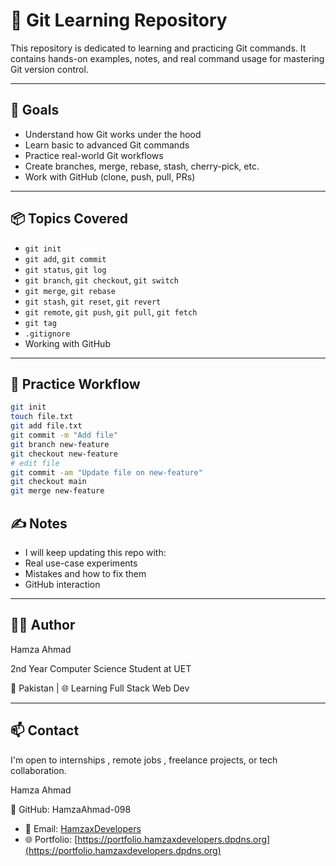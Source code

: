 # 🧠 Git Learning Repository

This repository is dedicated to learning and practicing Git commands. It contains hands-on examples, notes, and real command usage for mastering Git version control.

---

## 🚀 Goals

- Understand how Git works under the hood
- Learn basic to advanced Git commands
- Practice real-world Git workflows
- Create branches, merge, rebase, stash, cherry-pick, etc.
- Work with GitHub (clone, push, pull, PRs)

---

## 📦 Topics Covered

- `git init`
- `git add`, `git commit`
- `git status`, `git log`
- `git branch`, `git checkout`, `git switch`
- `git merge`, `git rebase`
- `git stash`, `git reset`, `git revert`
- `git remote`, `git push`, `git pull`, `git fetch`
- `git tag`
- `.gitignore`
- Working with GitHub

---

## 🧪 Practice Workflow

```bash
git init
touch file.txt
git add file.txt
git commit -m "Add file"
git branch new-feature
git checkout new-feature
# edit file
git commit -am "Update file on new-feature"
git checkout main
git merge new-feature
```
## ✍️ Notes

- I will keep updating this repo with:
- Real use-case experiments
- Mistakes and how to fix them
- GitHub interaction

---

## 🧑‍💻 Author

Hamza Ahmad

2nd Year Computer Science Student at UET

📍 Pakistan | 🌐 Learning Full Stack Web Dev

---

## 📫 Contact

I'm open to internships , remote jobs , freelance projects, or tech collaboration.

Hamza Ahmad

🔗 GitHub: HamzaAhmad-098

- 📧 Email: [HamzaxDevelopers](mailto:hamzaxdevelopers1223@gmail.com)
- 🌐 Portfolio: [https://portfolio.hamzaxdevelopers.dpdns.org](https://portfolio.hamzaxdevelopers.dpdns.org) 
